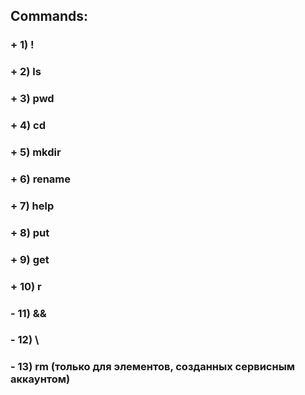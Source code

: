 ## Commands:
### +  1) !
### +  2) ls
### +  3) pwd
### +  4) cd
### +  5) mkdir
### +  6) rename
### +  7) help
### +  8) put
### +  9) get
### +  10) r
### -  11) &&
### -  12) \
### -  13) rm (только для элементов, созданных сервисным аккаунтом)

